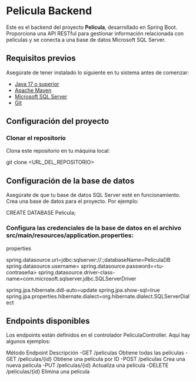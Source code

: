 # Pelicula Backend

Este es el backend del proyecto **Pelicula**, desarrollado en Spring Boot. Proporciona una API RESTful para gestionar información relacionada con películas y se conecta a una base de datos Microsoft SQL Server.

## Requisitos previos

Asegúrate de tener instalado lo siguiente en tu sistema antes de comenzar:

- [Java 17 o superior](https://www.oracle.com/java/technologies/javase-downloads.html)
- [Apache Maven](https://maven.apache.org/)
- [Microsoft SQL Server](https://www.microsoft.com/en-us/sql-server/)
- [Git](https://git-scm.com/)

## Configuración del proyecto

### Clonar el repositorio

Clona este repositorio en tu máquina local:


git clone <URL_DEL_REPOSITORIO>

## Configuración de la base de datos
Asegúrate de que tu base de datos SQL Server esté en funcionamiento.
Crea una base de datos para el proyecto. Por ejemplo:

CREATE DATABASE Pelicula;

### Configura las credenciales de la base de datos en el archivo src/main/resources/application.properties:
properties

spring.datasource.url=jdbc:sqlserver://<tu-servidor>:<puerto>;databaseName=PeliculaDB
spring.datasource.username=<tu-usuario>
spring.datasource.password=<tu-contraseña>
spring.datasource.driver-class-name=com.microsoft.sqlserver.jdbc.SQLServerDriver

spring.jpa.hibernate.ddl-auto=update
spring.jpa.show-sql=true
spring.jpa.properties.hibernate.dialect=org.hibernate.dialect.SQLServerDialect


## Endpoints disponibles
Los endpoints están definidos en el controlador PeliculaController. Aquí hay algunos ejemplos:

Método	Endpoint	Descripción
-GET	/peliculas	Obtiene todas las películas
-GET	/peliculas/{id}	Obtiene una película por ID
-POST	/peliculas	Crea una nueva película
-PUT	/peliculas/{id}	Actualiza una película
-DELETE	/peliculas/{id}	Elimina una película
